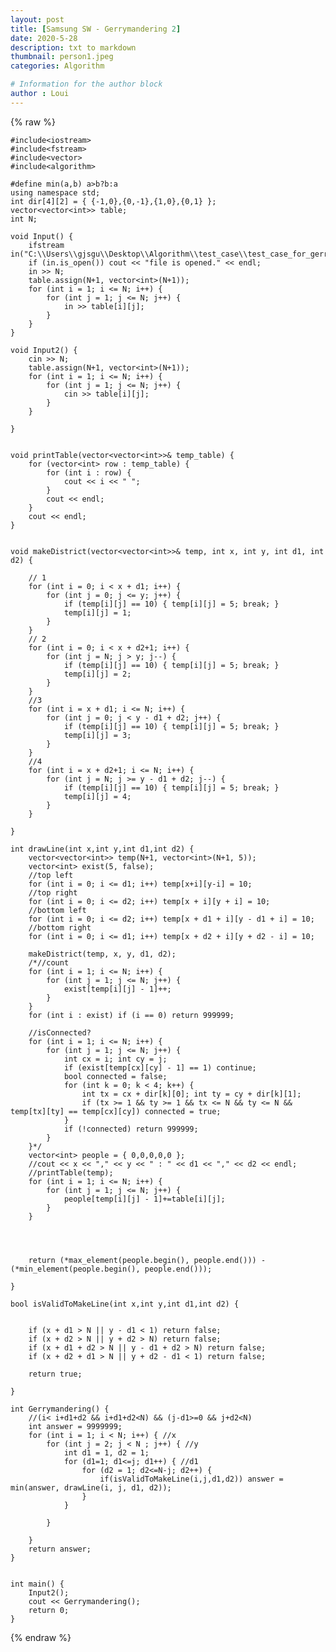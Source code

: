 ```yaml
---
layout: post
title: [Samsung SW - Gerrymandering 2]
date: 2020-5-28
description: txt to markdown
thumbnail: person1.jpeg
categories: Algorithm

# Information for the author block
author : Loui
---
```


{% raw %}

	﻿#include<iostream>
	#include<fstream>
	#include<vector>
	#include<algorithm>
	
	#define min(a,b) a>b?b:a
	using namespace std;
	int dir[4][2] = { {-1,0},{0,-1},{1,0},{0,1} };
	vector<vector<int>> table;
	int N;
	
	void Input() {
		ifstream in("C:\\Users\\gjsgu\\Desktop\\Algorithm\\test_case\\test_case_for_gerrymandering.txt");
		if (in.is_open()) cout << "file is opened." << endl;
		in >> N;
		table.assign(N+1, vector<int>(N+1));
		for (int i = 1; i <= N; i++) {
			for (int j = 1; j <= N; j++) {
				in >> table[i][j];
			}
		}
	}
	
	void Input2() {
		cin >> N;
		table.assign(N+1, vector<int>(N+1));
		for (int i = 1; i <= N; i++) {
			for (int j = 1; j <= N; j++) {
				cin >> table[i][j];
			}
		}
	
	}
	
	
	void printTable(vector<vector<int>>& temp_table) {
		for (vector<int> row : temp_table) {
			for (int i : row) {
				cout << i << " ";
			}
			cout << endl;
		}
		cout << endl;
	}
	
	
	void makeDistrict(vector<vector<int>>& temp, int x, int y, int d1, int d2) {
	
		// 1
		for (int i = 0; i < x + d1; i++) {
			for (int j = 0; j <= y; j++) {
				if (temp[i][j] == 10) { temp[i][j] = 5; break; }
				temp[i][j] = 1;
			}
		}
		// 2
		for (int i = 0; i < x + d2+1; i++) {
			for (int j = N; j > y; j--) {
				if (temp[i][j] == 10) { temp[i][j] = 5; break; }
				temp[i][j] = 2;
			}
		}	
		//3
		for (int i = x + d1; i <= N; i++) {
			for (int j = 0; j < y - d1 + d2; j++) {
				if (temp[i][j] == 10) { temp[i][j] = 5; break; }
				temp[i][j] = 3;
			}
		}
		//4
		for (int i = x + d2+1; i <= N; i++) {
			for (int j = N; j >= y - d1 + d2; j--) {
				if (temp[i][j] == 10) { temp[i][j] = 5; break; }
				temp[i][j] = 4;
			}
		}
		
	}
	
	int drawLine(int x,int y,int d1,int d2) {
		vector<vector<int>> temp(N+1, vector<int>(N+1, 5));
		vector<int> exist(5, false);
		//top left
		for (int i = 0; i <= d1; i++) temp[x+i][y-i] = 10;
		//top right
		for (int i = 0; i <= d2; i++) temp[x + i][y + i] = 10;
		//bottom left
		for (int i = 0; i <= d2; i++) temp[x + d1 + i][y - d1 + i] = 10;
		//bottom right
		for (int i = 0; i <= d1; i++) temp[x + d2 + i][y + d2 - i] = 10;
		
		makeDistrict(temp, x, y, d1, d2);
		/*//count
		for (int i = 1; i <= N; i++) {
			for (int j = 1; j <= N; j++) {
				exist[temp[i][j] - 1]++;
			}
		}
		for (int i : exist) if (i == 0) return 999999;
	
		//isConnected?
		for (int i = 1; i <= N; i++) {
			for (int j = 1; j <= N; j++) {
				int cx = i; int cy = j;
				if (exist[temp[cx][cy] - 1] == 1) continue;
				bool connected = false;
				for (int k = 0; k < 4; k++) {
					int tx = cx + dir[k][0]; int ty = cy + dir[k][1];
					if (tx >= 1 && ty >= 1 && tx <= N && ty <= N && temp[tx][ty] == temp[cx][cy]) connected = true; 
				}
				if (!connected) return 999999;
			}
		}*/
		vector<int> people = { 0,0,0,0,0 };
		//cout << x << "," << y << " : " << d1 << "," << d2 << endl;
		//printTable(temp);
		for (int i = 1; i <= N; i++) {
			for (int j = 1; j <= N; j++) {
				people[temp[i][j] - 1]+=table[i][j];
			}
		}
		
		
		
		
		return (*max_element(people.begin(), people.end())) - (*min_element(people.begin(), people.end()));
	
	}
	
	bool isValidToMakeLine(int x,int y,int d1,int d2) {
	
	
		if (x + d1 > N || y - d1 < 1) return false;
		if (x + d2 > N || y + d2 > N) return false;
		if (x + d1 + d2 > N || y - d1 + d2 > N) return false;
		if (x + d2 + d1 > N || y + d2 - d1 < 1) return false;
	
		return true;
	
	}
	
	int Gerrymandering() {
		//(i< i+d1+d2 && i+d1+d2<N) && (j-d1>=0 && j+d2<N)
		int answer = 9999999;
		for (int i = 1; i < N; i++) { //x
			for (int j = 2; j < N ; j++) { //y
				int d1 = 1, d2 = 1;
				for (d1=1; d1<=j; d1++) { //d1
					for (d2 = 1; d2<=N-j; d2++) {
						if(isValidToMakeLine(i,j,d1,d2)) answer = min(answer, drawLine(i, j, d1, d2));
					}
				}
				
			}
		
		}
		return answer;
	}
	
	
	int main() {
		Input2();
		cout << Gerrymandering();
		return 0;
	}
	
	
	
	
{% endraw %}
